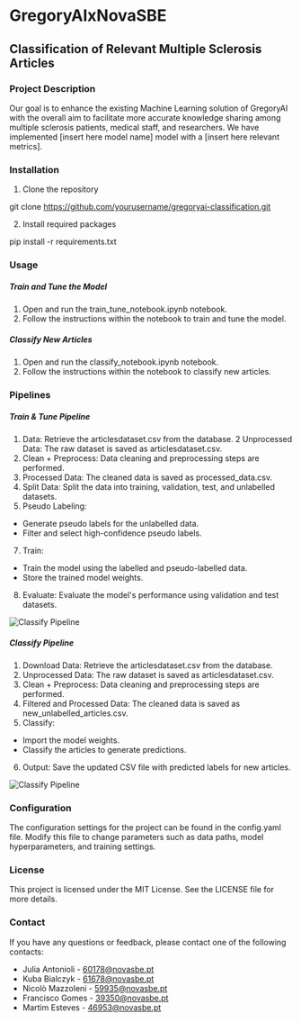 # GregoryAIxNovaSBE

## Classification of Relevant Multiple Sclerosis Articles

### Project Description
Our goal is to enhance the existing Machine Learning solution of GregoryAI with the overall aim to facilitate more accurate knowledge sharing among multiple sclerosis patients, medical staff, and researchers. We have implemented [insert here model name] model with a [insert here relevant metrics].

### Installation
1. Clone the repository

git clone https://github.com/yourusername/gregoryai-classification.git

2. Install required packages

pip install -r requirements.txt

### Usage
##### Train and Tune the Model
1. Open and run the train_tune_notebook.ipynb notebook.
2. Follow the instructions within the notebook to train and tune the model.

##### Classify New Articles
1. Open and run the classify_notebook.ipynb notebook.
2. Follow the instructions within the notebook to classify new articles.


### Pipelines
##### Train & Tune Pipeline
1.  Data: Retrieve the articlesdataset.csv from the database.
2 Unprocessed Data: The raw dataset is saved as articlesdataset.csv.
3. Clean + Preprocess: Data cleaning and preprocessing steps are performed.
4. Processed Data: The cleaned data is saved as processed_data.csv.
5. Split Data: Split the data into training, validation, test, and unlabelled datasets.
6. Pseudo Labeling:
- Generate pseudo labels for the unlabelled data.
- Filter and select high-confidence pseudo labels.
7. Train:
- Train the model using the labelled and pseudo-labelled data.
- Store the trained model weights.
8. Evaluate: Evaluate the model's performance using validation and test datasets.

![Classify Pipeline](images/train_tune_pipeline.jpg)



##### Classify Pipeline
1. Download Data: Retrieve the articlesdataset.csv from the database.
2. Unprocessed Data: The raw dataset is saved as articlesdataset.csv.
3. Clean + Preprocess: Data cleaning and preprocessing steps are performed.
4. Filtered and Processed Data: The cleaned data is saved as new_unlabelled_articles.csv.
5. Classify:
- Import the model weights.
- Classify the articles to generate predictions.
6. Output: Save the updated CSV file with predicted labels for new articles.

![Classify Pipeline](images/classify_pipeline.jpg) 


### Configuration
The configuration settings for the project can be found in the config.yaml file. Modify this file to change parameters such as data paths, model hyperparameters, and training settings.

### License
This project is licensed under the MIT License. See the LICENSE file for more details.

### Contact
If you have any questions or feedback, please contact one of the following contacts:
- Julia Antonioli - 60178@novasbe.pt
- Kuba Bialczyk - 61678@novasbe.pt
- Nicolò Mazzoleni - 59935@novasbe.pt
- Francisco Gomes - 39350@novasbe.pt
- Martim Esteves - 46953@novasbe.pt
